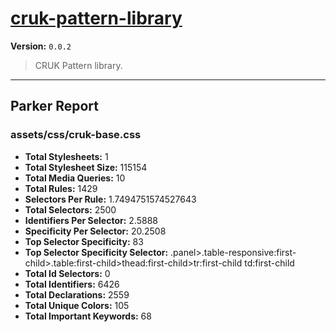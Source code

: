 # [cruk-pattern-library]( https://github.com/CRUKorg/cruk-pattern-library )

**Version:** `0.0.2`

> CRUK Pattern library.

* * *

## Parker Report

### assets/css/cruk-base.css

- **Total Stylesheets:** 1
- **Total Stylesheet Size:** 115154
- **Total Media Queries:** 10
- **Total Rules:** 1429
- **Selectors Per Rule:** 1.7494751574527643
- **Total Selectors:** 2500
- **Identifiers Per Selector:** 2.5888
- **Specificity Per Selector:** 20.2508
- **Top Selector Specificity:** 83
- **Top Selector Specificity Selector:** .panel>.table-responsive:first-child>.table:first-child>thead:first-child>tr:first-child td:first-child
- **Total Id Selectors:** 0
- **Total Identifiers:** 6426
- **Total Declarations:** 2559
- **Total Unique Colors:** 105
- **Total Important Keywords:** 68
